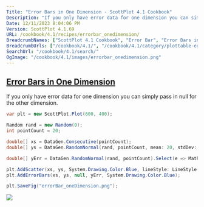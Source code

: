 ```yaml
---
Title: "Error Bars in One Dimension - ScottPlot 4.1 Cookbook"
Description: "If you only have error data for one dimension you can simply pass in null for the other dimension."
Date: 12/11/2023 8:04:06 PM
Version: ScottPlot 4.1.69
URL: /cookbook/4.1/recipes/errorbar_onedimension/
BreadcrumbNames: ["ScottPlot 4.1 Cookbook", "Error Bar", "Error Bars in One Dimension"]
BreadcrumbUrls: ["/cookbook/4.1/", "/cookbook/4.1/category/plottable-error-bar", "/cookbook/4.1/recipes/errorbar_onedimension/"]
SearchUrl: "/cookbook/4.1/search/"
OgImage: "/cookbook/4.1/images/errorbar_onedimension.png"
---
```


<h2><a href='/cookbook/4.1/recipes/errorbar_onedimension/'>Error Bars in One Dimension</a></h2>

If you only have error data for one dimension you can simply pass in null for the other dimension.

```cs
var plt = new ScottPlot.Plot(600, 400);

Random rand = new Random(0);
int pointCount = 20;

double[] xs = DataGen.Consecutive(pointCount);
double[] ys = DataGen.RandomNormal(rand, pointCount, mean: 20, stdDev: 2);

double[] yErr = DataGen.RandomNormal(rand, pointCount).Select(e => Math.Abs(e)).ToArray();

plt.AddScatter(xs, ys, System.Drawing.Color.Blue, lineStyle: LineStyle.Dot);
plt.AddErrorBars(xs, ys, null, yErr, System.Drawing.Color.Blue);

plt.SaveFig("errorBar_oneDimension.png");
```

<img src='../../images/errorbar_onedimension.png' class='d-block mx-auto my-5' />


